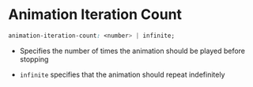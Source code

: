 # Animation Iteration Count

```CSS
animation-iteration-count: <number> | infinite;
```

- Specifies the number of times the animation should be played before stopping

- `infinite` specifies that the animation should repeat indefinitely
